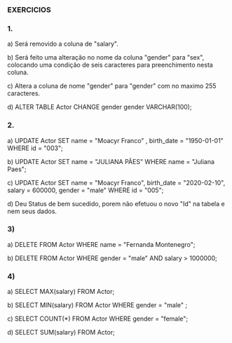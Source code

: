 ### EXERCICIOS

### 1.

a) Será removido a coluna de "salary".

b) Será feito uma alteração no nome da coluna "gender" para "sex", colocando uma condição de seis caracteres para preenchimento nesta coluna.

c) Altera a coluna de nome "gender" para "gender" com no maximo 255 caracteres.


d) ALTER TABLE Actor CHANGE gender gender VARCHAR(100);

### 2.

a) 
UPDATE Actor
SET 
name = "Moacyr Franco" ,
birth_date = "1950-01-01"
WHERE id = "003";

b)
UPDATE Actor
SET name = "JULIANA PÃES"
WHERE name = "Juliana Paes";

c) 
UPDATE Actor
SET 
name = "Moacyr Franco",
birth_date = "2020-02-10",
salary = 600000,
gender = "male"
WHERE id = "005";

d) Deu Status de bem sucedido, porem não efetuou o novo "Id" na tabela e nem seus dados.

### 3)

a) DELETE FROM Actor WHERE name = "Fernanda Montenegro";

b) 
DELETE FROM Actor
WHERE gender = "male" AND salary > 1000000;

### 4)

a) SELECT MAX(salary) FROM Actor;

b) SELECT MIN(salary) FROM Actor WHERE gender = "male" ;

c) SELECT COUNT(*) FROM Actor WHERE gender = "female";

d) SELECT SUM(salary) FROM Actor;
